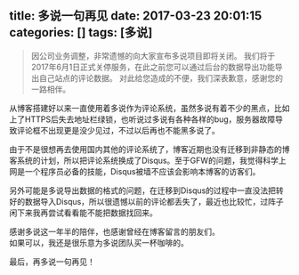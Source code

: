 title: 多说一句再见
date: 2017-03-23 20:01:15
categories: []
tags: [多说]
---
> 因公司业务调整，非常遗憾的向大家宣布多说项目即将关闭。 我们将于2017年6月1日正式关停服务，在此之前您可以通过后台的数据导出功能导出自己站点的评论数据。 对此给您造成的不便，我们深表歉意，感谢您的一路相伴。

从博客搭建好以来一直使用着多说作为评论系统，虽然多说有着不少的黑点，比如上了HTTPS后失去地址栏绿锁，也听说过多说有各种各样的bug，服务器故障导致评论框不出现更是没少见过，不过以后再也不能黑多说了。  
<!-- more -->

由于不是很想再去使用国内其他的评论系统了，博客近期也没有迁移到非静态的博客系统的计划，所以把评论系统换成了Disqus。至于GFW的问题，我觉得科学上网是一个程序员必备的技能，Disqus被墙不应该会影响本博客的访客们。  

另外可能是多说导出数据的格式的问题，在迁移到Disqus的过程中一直没法把转好的数据导入Disqus，所以很遗憾以前的评论都丢失了，最近也比较忙，过阵子闲下来我再尝试看看能不能把数据找回来。  

感谢多说这一年半的陪伴，也感谢曾经在博客留言的朋友们。  
如果可以，我还是很乐意为多说团队买一杯咖啡的。  

最后，再多说一句再见！
